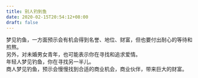 ```yaml
---
title: 别人钓到鱼
date: 2020-02-15T20:54:12+08:00
draft: false
---
```


梦见钓鱼，一方面预示会有机会得到名誉、地位、财富，但也要付出耐心的等待和煎熬。<br>
另外，对未婚男女青年，也可能表示你在寻找和追求爱情。<br>
年轻人梦见钓鱼，你在寻找另一半儿。<br>
商人梦见钓鱼，预示会慢慢找到合适的商业机会，商业伙伴，带来巨大的财富。<br>
